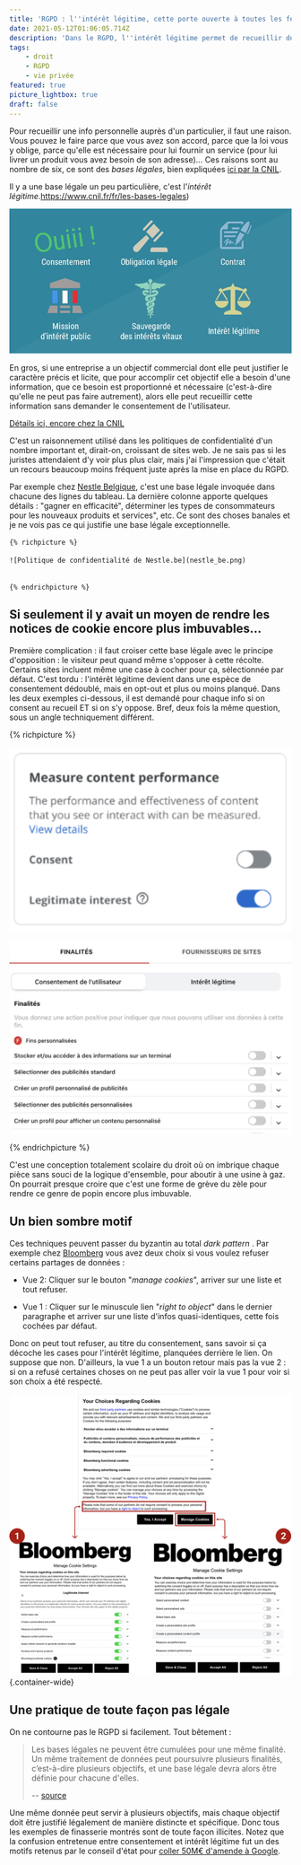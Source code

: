 ```yaml
---
title: 'RGPD : l''intérêt légitime, cette porte ouverte à toutes les fenêtres'
date: 2021-05-12T01:06:05.714Z
description: 'Dans le RGPD, l''intérêt légitime permet de recueillir des données personnelles sans le consentement de l''utilisateur.'
tags:
    - droit
    - RGPD
    - vie privée
featured: true
picture_lightbox: true
draft: false
---
```


Pour recueillir une info personnelle auprès d'un particulier, il faut une raison. Vous pouvez le faire parce que vous avez son accord, parce que la loi vous y oblige, parce qu'elle est nécessaire pour lui fournir un service (pour lui livrer un produit vous avez besoin de son adresse)... Ces raisons sont au nombre de six, ce sont des *bases légales*, bien expliquées [ici par la CNIL](https://www.cnil.fr/fr/les-bases-legales).

Il y a une base légale un peu particulière, c'est l'*intérêt légitime*.https://www.cnil.fr/fr/les-bases-legales)

![Les six bases légales : le consentement, le contrat, l’obligation légale, la mission d’intérêt public, l’intérêt légitime, la sauvegarde des intérêts vitaux ](EruqjqhXMAA6Jzg.jpg)



En gros, si une entreprise a un objectif commercial dont elle peut justifier le caractère précis et licite, que pour accomplir cet objectif elle a besoin d'une information, que  ce besoin est proportionné et nécessaire (c'est-à-dire qu'elle ne peut pas faire autrement), alors elle peut recueillir cette information sans demander le consentement de l'utilisateur.

[Détails ici, encore chez la CNIL](https://www.cnil.fr/fr/linteret-legitime-comment-fonder-un-traitement-sur-cette-base-legale)

C'est un raisonnement utilisé dans les politiques de confidentialité d'un nombre important et, dirait-on, croissant de sites web. Je ne sais pas si les juristes attendaient d'y voir plus plus clair, mais j'ai l'impression que c'était un recours beaucoup moins fréquent juste après la mise en place du RGPD.

Par exemple chez [Nestle Belgique](https://web.archive.org/web/20210117130247/https://www.nestle.be/fr/info/yourdata), c'est une base légale invoquée dans chacune des lignes du tableau. La dernière colonne apporte quelques détails : "gagner en efficacité", déterminer les types de consommateurs pour les nouveaux produits et services", etc. Ce sont des choses banales et je ne vois pas ce qui justifie une base légale exceptionnelle.


    {% richpicture %}

    ![Politique de confidentialité de Nestle.be](nestle_be.png)


    {% endrichpicture %}



##  Si seulement il y avait un moyen de rendre les notices de cookie encore plus imbuvables...



Première complication : il faut croiser cette base légale avec le principe  d'opposition : le visiteur peut quand même s'opposer à cette récolte. Certains  sites incluent même une case à cocher pour ça, sélectionnée par défaut. C'est tordu : l'intérêt légitime devient dans une  espèce de consentement dédoublé, mais en opt-out et plus ou moins  planqué. Dans les deux exemples ci-dessous, il est demandé pour chaque info si on consent au recueil ET si on s'y oppose. Bref, deux fois la même question, sous un angle techniquement différent.

{% richpicture %}

![Une finalité appelée "mesurer la performance du contenu" et en dessous deux case à cocher : consentementent et intérêt légitime](Eruu8c_XEAIHKKz.png)

![Deux onglets, consentement et intérêt légitime, et pour chaque onglet une liste de finalité de traitement de la donnée.](EruvX35W8AURa07.jpg)

{% endrichpicture %}

C'est une conception totalement scolaire du droit où on  imbrique chaque pièce sans souci de la logique d'ensemble, pour aboutir à une usine à gaz. On pourrait presque croire que c'est une forme de grève du zèle pour rendre ce genre de popin encore plus imbuvable.


## Un bien sombre motif

Ces techniques peuvent passer du byzantin au total *dark pattern* . Par exemple chez [Bloomberg](https://www.bloomberg.com/europe) vous avez deux choix si vous voulez refuser certains partages de données :

- Vue 2: Cliquer sur le bouton  "*manage cookies*", arriver sur une liste et tout refuser.

- Vue 1 : Cliquer sur le minuscule lien "*right to object*" dans le dernier paragraphe et arriver sur une  liste d'infos quasi-identiques, cette fois cochées par défaut.

Donc on peut tout refuser, au titre du  consentement, sans savoir si ça décoche les cases pour l'intérêt légitime, planquées derrière le lien. On suppose que non. D'ailleurs,  la vue 1 a un bouton retour mais pas la vue 2 : si on a refusé certaines choses on ne peut pas aller voir la vue 1 pour voir si son choix a été respecté.

![La notice de cookies de bloomberg.com](bloomberg.png) {.container-wide}

## Une pratique de toute façon pas légale

On ne contourne pas le RGPD si facilement. Tout bêtement :

> Les bases légales ne peuvent être cumulées pour une même finalité. Un même traitement de données peut poursuivre plusieurs finalités, c’est-à-dire plusieurs objectifs, et une base légale devra alors être définie pour chacune d'elles.
>
> -- [source](https://www.cnil.fr/fr/prendre-en-compte-les-bases-legales-dans-limplementation-technique)

Une même donnée peut servir à plusieurs objectifs,  mais chaque objectif doit être justifié légalement de manière distincte et spécifique. Donc tous les exemples de finasserie montrés sont de toute façon illicites. Notez que la confusion entretenue entre consentement et intérêt légitime fut un des motifs retenus par le conseil d'état pour [coller 50M€ d'amende à Google](https://www.legifrance.gouv.fr/cnil/id/CNILTEXT000038032552/).
